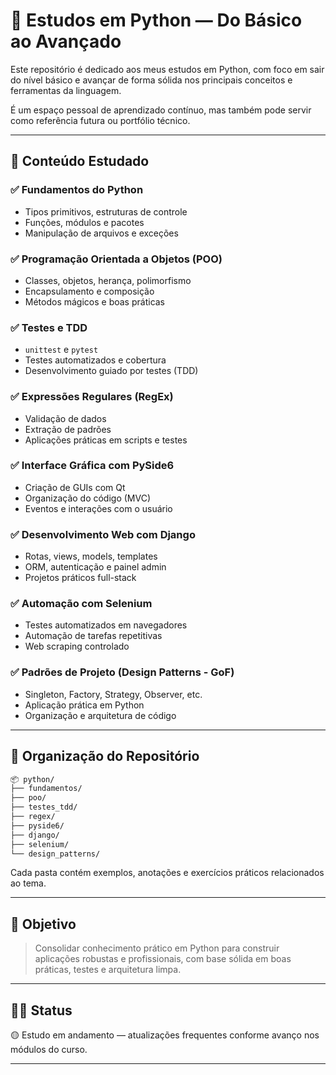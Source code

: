 # 📘 Estudos em Python — Do Básico ao Avançado

Este repositório é dedicado aos meus estudos em Python, com foco em sair do nível básico e avançar de forma sólida nos principais conceitos e ferramentas da linguagem.

É um espaço pessoal de aprendizado contínuo, mas também pode servir como referência futura ou portfólio técnico.

---

## 🚀 Conteúdo Estudado

### ✅ Fundamentos do Python
- Tipos primitivos, estruturas de controle
- Funções, módulos e pacotes
- Manipulação de arquivos e exceções

### ✅ Programação Orientada a Objetos (POO)
- Classes, objetos, herança, polimorfismo
- Encapsulamento e composição
- Métodos mágicos e boas práticas

### ✅ Testes e TDD
- `unittest` e `pytest`
- Testes automatizados e cobertura
- Desenvolvimento guiado por testes (TDD)

### ✅ Expressões Regulares (RegEx)
- Validação de dados
- Extração de padrões
- Aplicações práticas em scripts e testes

### ✅ Interface Gráfica com PySide6
- Criação de GUIs com Qt
- Organização do código (MVC)
- Eventos e interações com o usuário

### ✅ Desenvolvimento Web com Django
- Rotas, views, models, templates
- ORM, autenticação e painel admin
- Projetos práticos full-stack

### ✅ Automação com Selenium
- Testes automatizados em navegadores
- Automação de tarefas repetitivas
- Web scraping controlado

### ✅ Padrões de Projeto (Design Patterns - GoF)
- Singleton, Factory, Strategy, Observer, etc.
- Aplicação prática em Python
- Organização e arquitetura de código

---

## 📁 Organização do Repositório

```bash
📦 python/
├── fundamentos/
├── poo/
├── testes_tdd/
├── regex/
├── pyside6/
├── django/
├── selenium/
└── design_patterns/
```

Cada pasta contém exemplos, anotações e exercícios práticos relacionados ao tema.

---

## 🧠 Objetivo

> Consolidar conhecimento prático em Python para construir aplicações robustas e profissionais, com base sólida em boas práticas, testes e arquitetura limpa.

---

## 👨‍💻 Status

🟡 Estudo em andamento — atualizações frequentes conforme avanço nos módulos do curso.

---
